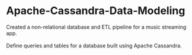 # Apache-Cassandra-Data-Modeling  
Created a non-relational database and ETL pipeline for a music streaming app. <br />   
Define queries and tables for a database built using Apache Cassandra.       


